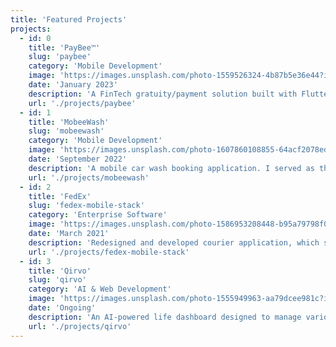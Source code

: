 ```yaml
---
title: 'Featured Projects'
projects:
  - id: 0
    title: 'PayBee™'
    slug: 'paybee'
    category: 'Mobile Development'
    image: 'https://images.unsplash.com/photo-1559526324-4b87b5e36e44?ixlib=rb-4.0.3&auto=format&fit=crop&w=720&q=80'
    date: 'January 2023'
    description: 'A FinTech gratuity/payment solution built with Flutter and Firebase. I was the founder of this project.'
    url: './projects/paybee'
  - id: 1
    title: 'MobeeWash'
    slug: 'mobeewash'
    category: 'Mobile Development'
    image: 'https://images.unsplash.com/photo-1607860108855-64acf2078ed9?q=80&w=1171&auto=format&fit=crop&ixlib=rb-4.1.0w=720&q=80'
    date: 'September 2022'
    description: 'A mobile car wash booking application. I served as the Team Lead for this project at Bumblebee.'
    url: './projects/mobeewash'
  - id: 2
    title: 'FedEx'
    slug: 'fedex-mobile-stack'
    category: 'Enterprise Software'
    image: 'https://images.unsplash.com/photo-1586953208448-b95a79798f07?ixlib=rb-4.0.3&auto=format&fit=crop&w=720&q=80'
    date: 'March 2021'
    description: 'Redesigned and developed courier application, which significantly improved national delivery operations for FedEx in Southern Africa.'
    url: './projects/fedex-mobile-stack'
  - id: 3
    title: 'Qirvo'
    slug: 'qirvo'
    category: 'AI & Web Development'
    image: 'https://images.unsplash.com/photo-1555949963-aa79dcee981c?ixlib=rb-4.0.3&auto=format&fit=crop&w=720&q=80'
    date: 'Ongoing'
    description: 'An AI-powered life dashboard designed to manage various aspects of life. It uses AI to deliver intelligent analysis of tasks, health, projects, and more.'
    url: './projects/qirvo'
---
```

